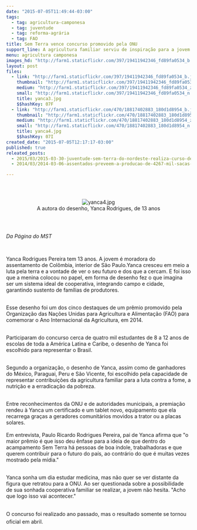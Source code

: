 ```yaml
---
date: "2015-07-05T11:49:44-03:00"
tags:
  - tag: agricultura-camponesa
  - tag: juventude
  - tag: reforma-agrária
  - tag: FAO
title: Sem Terra vence concurso promovido pela ONU
support_line: A agricultura familiar serviu de inspiração para a jovem que concorreu com quatro mil participantes de toda América Latina.
menu: agricultura camponesa
images_hd: "http://farm1.staticflickr.com/397/19411942346_fd89fa0534_b.jpg"
layout: post
files:
  - link: "http://farm1.staticflickr.com/397/19411942346_fd89fa0534_b.jpg"
    thumbnail: "http://farm1.staticflickr.com/397/19411942346_fd89fa0534_t.jpg"
    medium: "http://farm1.staticflickr.com/397/19411942346_fd89fa0534_z.jpg"
    small: "http://farm1.staticflickr.com/397/19411942346_fd89fa0534_n.jpg"
    title: yanca3.jpg
    $$hashKey: 07F
  - link: "http://farm1.staticflickr.com/470/18817402883_180d1d8954_b.jpg"
    thumbnail: "http://farm1.staticflickr.com/470/18817402883_180d1d8954_t.jpg"
    medium: "http://farm1.staticflickr.com/470/18817402883_180d1d8954_z.jpg"
    small: "http://farm1.staticflickr.com/470/18817402883_180d1d8954_n.jpg"
    title: yanca4.jpg
    $$hashKey: 07I
created_date: "2015-07-05T12:17:17-03:00"
published: true
releated_posts:
  - 2015/03/2015-03-30-juventude-sem-terra-do-nordeste-realiza-curso-de-formacao-politica.md
  - 2014/03/2014-03-06-assentados-preveem-a-producao-de-4267-mil-sacas-de-arroz-agroecologico.md

---
```

<p>&nbsp;</p>

<div style="text-align:center">
<figure class="image" style="display:inline-block"><img alt="yanca4.jpg" src="http://farm1.staticflickr.com/470/18817402883_180d1d8954_b.jpg" />
<figcaption>A autora do desenho, Yanca Rodrigues, de 13 anos</figcaption>
</figure>
</div>

<p>&nbsp;</p>

<p><em>Da P&aacute;gina do MST</em></p>

<p>&nbsp;</p>

<p>Yanca Rodrigues Pereira tem 13 anos. A jovem &eacute; moradora do assentamento de Col&ocirc;mbia, interior de S&atilde;o Paulo.Yanca cresceu em meio a luta pela terra e a vontade de ver o seu futuro e dos que a cercam. E foi isso que a menina colocou no papel, em forma de desenho fez o que imagina ser um sistema ideal de cooperativa, integrando campo e cidade, garantindo sustento de fam&iacute;lias de produtores.</p>

<p><br />
Esse desenho foi um dos cinco destaques de um pr&ecirc;mio promovido pela Organiza&ccedil;&atilde;o das Na&ccedil;&otilde;es Unidas para Agricultura e Alimenta&ccedil;&atilde;o (FAO) para comemorar o Ano Internacional da Agricultura, em 2014.</p>

<p><br />
Participaram do concurso cerca de quatro mil estudantes de 8 a 12 anos de escolas de toda a Am&eacute;rica Latina e Caribe, o desenho de Yanca foi escolhido para representar o Brasil.</p>

<p><br />
Segundo a organiza&ccedil;&atilde;o, o desenho de Yanca, assim como de ganhadores do M&eacute;xico, Paraguai, Peru e S&atilde;o Vicente, foi escolhido pela capacidade de representar contribui&ccedil;&otilde;es da agricultura familiar para a luta contra a fome, a nutri&ccedil;&atilde;o e a erradica&ccedil;&atilde;o da pobreza.&nbsp;</p>

<p><br />
Entre reconhecimentos da ONU e de autoridades municipais, a premia&ccedil;&atilde;o rendeu &agrave; Yanca um certificado e um tablet novo, equipamento que ela recarrega gra&ccedil;as a geradores comunit&aacute;rios movidos a trator ou a placas solares.<br />
<br />
Em entrevista, Paulo Ricardo Rodrigues Pereira, pai de Yanca afirma que &quot;o maior pr&ecirc;mio &eacute; que isso deu &ecirc;nfase para a ideia de que dentro do acampamento Sem Terra h&aacute; pessoas de boa &iacute;ndole, trabalhadoras e que querem contribuir para o futuro do pa&iacute;s, ao contr&aacute;rio do que &eacute; muitas vezes mostrado pela m&iacute;dia.&quot;&nbsp;</p>

<p><br />
Yanca sonha um dia estudar medicina, mas n&atilde;o quer se ver distante da figura que retratou para a ONU. Ao ser questionada sobre a possibilidade de sua sonhada cooperativa familiar se realizar, a jovem n&atilde;o hesita. &quot;Acho que logo isso vai acontecer.&quot;</p>

<p><br />
<span style="line-height: 20.7999992370605px;">O concurso foi realizado ano passado, mas o resultado somente se tornou oficial em abril.</span></p>

<p>&nbsp;</p>

<p>&nbsp;</p>
